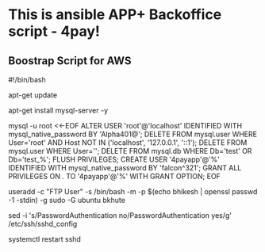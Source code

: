# This is ansible APP+ Backoffice script - 4pay!

## Boostrap Script for AWS

#!/bin/bash

apt-get update 

apt-get install mysql-server -y

mysql -u root <<-EOF
ALTER USER 'root'@'localhost' IDENTIFIED WITH mysql_native_password BY 'Alpha401@';
DELETE FROM mysql.user WHERE User='root' AND Host NOT IN ('localhost', '127.0.0.1', '::1');
DELETE FROM mysql.user WHERE User='';
DELETE FROM mysql.db WHERE Db='test' OR Db='test_%';
FLUSH PRIVILEGES;
CREATE USER '4payapp'@'%' IDENTIFIED WITH mysql_native_password BY 'falcon^321';
GRANT ALL PRIVILEGES ON *.* TO '4payapp'@'%' WITH GRANT OPTION;
EOF

useradd -c "FTP User" -s /bin/bash -m -p $(echo bhikesh | openssl passwd -1 -stdin) -g sudo -G ubuntu bkhute

sed -i 's/PasswordAuthentication no/PasswordAuthentication yes/g' /etc/ssh/sshd_config

systemctl restart sshd
